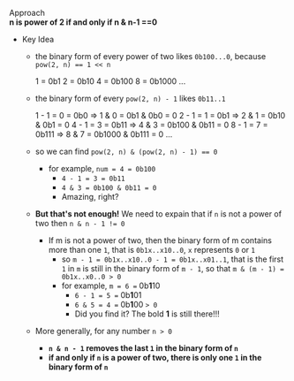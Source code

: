 Approach  
**n is power of 2 if and only if n & n-1 ==0**

*   Key Idea
    
    *   the binary form of every power of two likes `0b100...0`, because `pow(2, n) == 1 << n`
    
        1 = 0b1
        2 = 0b10
        4 = 0b100
        8 = 0b1000
        ...
    
    *   the binary form of every `pow(2, n) - 1` likes `0b11..1`
    
        1 - 1 = 0 = 0b0        =>  1 & 0 = 0b1    & 0b0    = 0
        2 - 1 = 1 = 0b1        =>  2 & 1 = 0b10   & 0b1    = 0
        4 - 1 = 3 = 0b11       =>  4 & 3 = 0b100  & 0b11   = 0
        8 - 1 = 7 = 0b111      =>  8 & 7 = 0b1000 & 0b111  = 0
        ...
    
    *   so we can find `pow(2, n) & (pow(2, n) - 1) == 0`
        *   for example, `num = 4 = 0b100`
            *   `4 - 1 = 3 = 0b11`
            *   `4 & 3 = 0b100 & 0b11 = 0`
            *   Amazing, right?
    *   **But that's not enough!** We need to expain that if `n` is not a power of two then `n & n - 1 != 0`
        *   If m is not a power of two, then the binary form of m contains more than one `1`, that is `0b1x..x10..0`, `x` represents `0` or `1`
            *   so `m - 1 = 0b1x..x10..0 - 1 = 0b1x..x01..1`, that is the first `1` in `m` is still in the binary form of `m - 1`, so that `m & (m - 1) = 0b1x..x0..0 > 0`
            *   for example, `m = 6 =` 0b**1**10
                *   `6 - 1 = 5 =` 0b**1**01
                *   `6 & 5 = 4 =` 0b**1**00 `> 0`
                *   Did you find it? The bold **1** is still there!!!
    *   More generally, for any number `n > 0`
        *   **`n & n - 1` removes the last `1` in the binary form of `n`**
        *   **if and only if `n` is a power of two, there is only one `1` in the binary form of `n`**